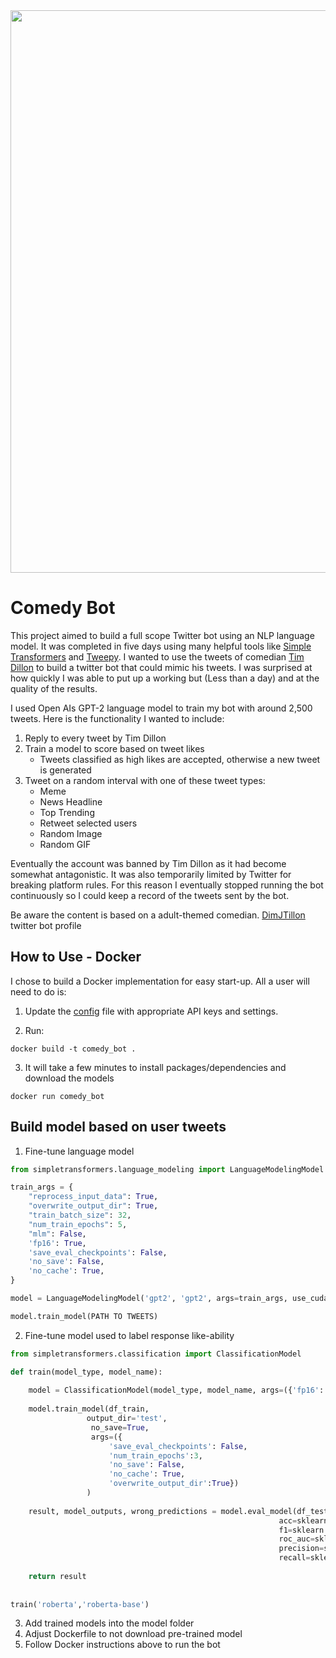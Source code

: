 
<img src="https://pbs.twimg.com/profile_banners/1286875760058175488/1595728872/1500x500" width="900">

# Comedy Bot

This project aimed to build a full scope Twitter bot using an NLP language model. It was completed in five days using many helpful tools like [Simple Transformers](https://github.com/ThilinaRajapakse/simpletransformers) and [Tweepy](https://www.tweepy.org/). I wanted to use the tweets of comedian [Tim Dillon](https://twitter.com/TimJDillon) to build a twitter bot that could mimic his tweets. I was surprised at how quickly I was able to put up a working but (Less than a day) and at the quality of the results.

I used Open AIs GPT-2 language model to train my bot with around 2,500 tweets. Here is the functionality I wanted to include:

1. Reply to every tweet by Tim Dillon
2. Train a model to score based on tweet likes
    * Tweets classified as high likes are accepted, otherwise a new tweet is generated
3. Tweet on a random interval with one of these tweet types:
    * Meme
    * News Headline
    * Top Trending
    * Retweet selected users
    * Random Image
    * Random GIF

Eventually the account was banned by Tim Dillon as it had become somewhat antagonistic. It was also temporarily limited by Twitter for breaking platform rules. For this reason I eventually stopped running the bot continuously so I could keep a record of the tweets sent by the bot.

Be aware the content is based on a adult-themed comedian. [DimJTillon](https://twitter.com/DimJTillon) twitter bot profile

## How to Use - Docker

I chose to build a Docker implementation for easy start-up. All a user will need to do is:

1. Update the [config](https://github.com/csmangum/comedy_bot/blob/master/comedy_bot/config.py) file with appropriate API keys and settings.

2. Run:

```docker
docker build -t comedy_bot .
```

3. It will take a few minutes to install packages/dependencies and download the models

```docker
docker run comedy_bot
```

## Build model based on user tweets

1. Fine-tune language model

```python
from simpletransformers.language_modeling import LanguageModelingModel

train_args = {
    "reprocess_input_data": True,
    "overwrite_output_dir": True,
    "train_batch_size": 32,
    "num_train_epochs": 5,
    "mlm": False,
    'fp16': True,
    'save_eval_checkpoints': False,
    'no_save': False,
    'no_cache': True,
}

model = LanguageModelingModel('gpt2', 'gpt2', args=train_args, use_cuda=True)

model.train_model(PATH TO TWEETS)
```

2. Fine-tune model used to label response like-ability

```python
from simpletransformers.classification import ClassificationModel

def train(model_type, model_name):
    
    model = ClassificationModel(model_type, model_name, args=({'fp16': False}), use_cuda=True)
    
    model.train_model(df_train,
                 output_dir='test',
                  no_save=True,
                  args=({
                      'save_eval_checkpoints': False,
                      'num_train_epochs':3,
                      'no_save': False,
                      'no_cache': True,
                      'overwrite_output_dir':True})
                 )
    
    result, model_outputs, wrong_predictions = model.eval_model(df_test,
                                                            acc=sklearn.metrics.accuracy_score,
                                                            f1=sklearn.metrics.f1_score,
                                                            roc_auc=sklearn.metrics.roc_auc_score,
                                                            precision=sklearn.metrics.precision_score,
                                                            recall=sklearn.metrics.recall_score)
    
    return result
    
    
train('roberta','roberta-base')
```

3. Add trained models into the model folder
4. Adjust Dockerfile to not download pre-trained model
5. Follow Docker instructions above to run the bot
